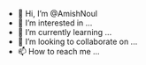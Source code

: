 - 👋 Hi, I’m @AmishNoul
- 👀 I’m interested in ...
- 🌱 I’m currently learning ...
- 💞️ I’m looking to collaborate on ...
- 📫 How to reach me ...

<!---
AmishNoul/AmishNoul is a ✨ special ✨ repository because its `README.md` (this file) appears on your GitHub profile.
You can click the Preview link to take a look at your changes.
--->

